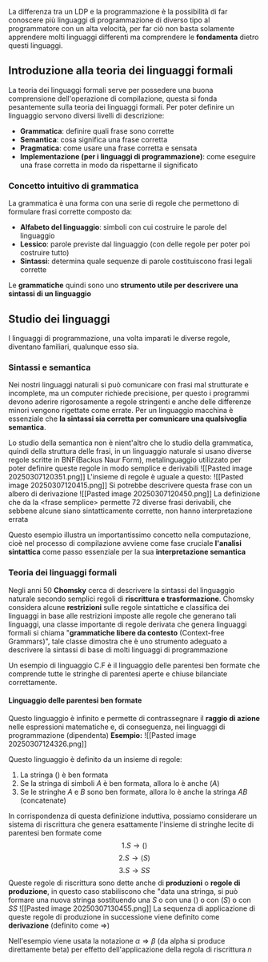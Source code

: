 La differenza tra un LDP e la programmazione è la possibilità di far conoscere più linguaggi di programmazione di diverso tipo al programmatore con un alta velocità, per far ciò non basta solamente apprendere molti linguaggi differenti ma comprendere le **fondamenta** dietro questi linguaggi.
## Introduzione alla teoria dei linguaggi formali
La teoria dei linguaggi formali serve per possedere una buona comprensione dell'operazione di compilazione, questa si fonda pesantemente sulla teoria dei linguaggi formali.
Per poter definire un linguaggio servono diversi livelli di descrizione:
- **Grammatica**: definire quali frase sono corrette 
- **Semantica**: cosa significa una frase corretta 
- **Pragmatica**: come usare una frase corretta e sensata
- **Implementazione (per i linguaggi di programmazione)**: come eseguire una frase corretta in modo da rispettarne il significato 
### Concetto intuitivo di grammatica
La grammatica è una forma con una serie di regole che permettono di formulare frasi corrette composto da:
- **Alfabeto del linguaggio**: simboli con cui costruire le parole del linguaggio
- **Lessico**: parole previste dal linguaggio (con delle regole per poter poi costruire tutto)
- **Sintassi**: determina quale sequenze di parole costituiscono frasi legali corrette 

Le **grammatiche** quindi sono uno **strumento utile per descrivere una sintassi di un linguaggio**
## Studio dei linguaggi
I linguaggi di programmazione, una volta imparati le diverse regole, diventano familiari, qualunque esso sia.
### Sintassi e semantica
Nei nostri linguaggi naturali si può comunicare con frasi mal strutturate e incomplete, ma un computer richiede precisione, per questo i programmi devono aderire rigorosamente a regole stringenti e anche delle differenze minori vengono rigettate come errate.
Per un linguaggio macchina è essenziale che **la sintassi sia corretta per comunicare una qualsivoglia semantica**.

Lo studio della semantica non è nient'altro che lo studio della grammatica, quindi della struttura delle frasi, in un linguaggio naturale si usano diverse regole scritte in BNF(Backus Naur Form), metalinguaggio utilizzato per poter definire queste regole in modo semplice e derivabili 
![[Pasted image 20250307120351.png]]
L'insieme di regole è uguale a questo:
![[Pasted image 20250307120415.png]]
Si potrebbe descrivere questa frase con un albero di derivazione
![[Pasted image 20250307120450.png]]
La definizione che da la \<frase semplice> permette 72 diverse frasi derivabili, che sebbene alcune siano sintatticamente corrette, non hanno interpretazione errata

Questo esempio illustra un importantissimo concetto nella computazione, cioè nel processo di compilazione avviene come fase cruciale **l'analisi sintattica** come passo essenziale per la sua **interpretazione semantica**
### Teoria dei linguaggi formali
Negli anni 50 **Chomsky** cerca di descrivere la sintassi del linguaggio naturale secondo semplici regoli di **riscrittura e trasformazione**.
Chomsky considera alcune **restrizioni** sulle regole sintattiche e classifica dei linguaggi in base alle restrizioni imposte alle regole che generano tali linguaggi, una classe importante di regole derivata che genera linguaggi formali si chiama "**grammatiche libere da contesto** (Context-free Grammars)", tale classe dimostra che è uno strumento adeguato a descrivere la sintassi di base di molti linguaggi di programmazione

Un esempio di linguaggio C.F è il linguaggio delle parentesi ben formate che comprende tutte le stringhe di parentesi aperte e chiuse bilanciate correttamente.
#### Linguaggio delle parentesi ben formate
Questo linguaggio è infinito e permette di contrassegnare il **raggio di azione** nelle espressioni matematiche e, di conseguenza, nei linguaggi di programmazione (dipendenta)
**Esempio:**
![[Pasted image 20250307124326.png]]

Questo linguaggio è definito da un insieme di regole:
1. La stringa $()$ è ben formata
2. Se la stringa di simboli $A$ è ben formata, allora lo è anche $(A)$
3. Se le stringhe $A$ e $B$ sono ben formate, allora lo è anche la stringa $AB$ (concatenate)

In corrispondenza di questa definizione induttiva, possiamo considerare un sistema di riscrittura che genera esattamente l'insieme di stringhe lecite di parentesi ben formate come 
$$1. S \to ()$$
$$2. S \to (S)$$
$$3.S \to SS$$
Queste regole di riscrittura sono dette anche di **produzioni** o **regole di produzione**, in questo caso stabiliscono che "data una stringa, si può formare una nuova stringa sostituendo una $S$ o con una $()$ o con $(S)$ o con $SS$
![[Pasted image 20250307130455.png]]
La sequenza di applicazione di queste regole di produzione in successione viene definito come **derivazione** (definito come $\Rightarrow$) 

Nell'esempio viene usata la notazione $\alpha \Rightarrow \beta$ (da alpha si produce direttamente beta) per effetto dell'applicazione della regola di riscrittura $n$
